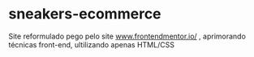 # sneakers-ecommerce

Site reformulado pego pelo site www.frontendmentor.io/ , aprimorando técnicas front-end, ultilizando apenas HTML/CSS
